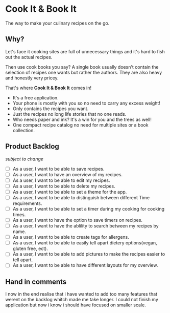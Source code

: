 # Cook It & Book It
The way to make your culinary recipes on the go.
## Why?
Let's face it cooking sites are full of unnecessary things and it's hard to fish out the actual recipes.

Then use cook books you say? A single book usually doesn't contain the selection of recipes one wants but rather the authors. They are also heavy and honestly very pricey.

That's where **Cook It & Book It** comes in! 
* It's a free application.
* Your phone is mostly with you so no need to carry any excess weight!
* Only contains the recipes you want.
* Just the recipes no long life stories that no one reads.
* Who needs paper and ink? It's a win for you and the trees as well!
* One compact recipe catalog no need for multiple sites or a book collection.
## Product Backlog
*subject to change*
 - [ ] As a user, I want to be able to save recipes.
 - [ ] As a user, I want to have an overview of my recipes.
 - [ ] As a user, I want to be able to edit my recipes.
 - [ ] As a user, I want to be able to delete my recipes.
 - [ ] As a user, I want to be able to set a theme for the app.
 - [ ] As a user, I want to be able to distinguish between different Time requirements.
 - [ ] As a user, I want to be able to set a timer during my cooking for cooking times.
 - [ ] As a user, I want to have the option to save timers on recipes.
 - [ ] As a user, I want to have the ablility to search between my recipes by name.
 - [ ] As a user, I want to be able to create tags for allergens.
 - [ ] As a user, I want to be able to easily tell apart dietery options(vegan, gluten free, ect).
 - [ ] As a user, I want to be able to add pictures to make the recipes easier to tell apart.
 - [ ] As a user, I want to be able to have different layouts for my overview. 
 ## Hand in comments
I now in the end realise that i have wanted to add too many features that werent on the backlog whitch made me take longer. I could not finish my application but now i know i should have focused on smaller scale.
